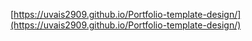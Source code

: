 [https://uvais2909.github.io/Portfolio-template-design/](https://uvais2909.github.io/Portfolio-template-design/)
